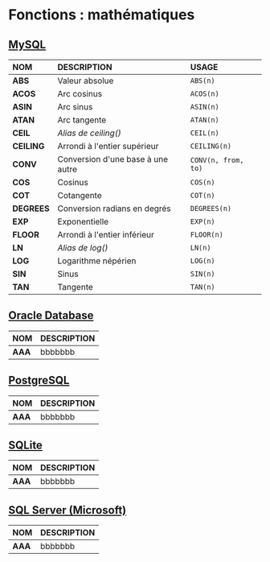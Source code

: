 # Fonctions : mathématiques

## [MySQL](https://dev.mysql.com/doc/)

|NOM|DESCRIPTION|USAGE
|:--|:--|:--|
|**ABS**|Valeur absolue|`ABS(n)`|
|**ACOS**|Arc cosinus|`ACOS(n)`|
|**ASIN**|Arc sinus|`ASIN(n)`|
|**ATAN**|Arc tangente|`ATAN(n)`|
|**CEIL**|_Alias de ceiling()_|`CEIL(n)`|
|**CEILING**|Arrondi à l'entier supérieur|`CEILING(n)`|
|**CONV**|Conversion d'une base à une autre|`CONV(n, from, to)`|
|**COS**|Cosinus|`COS(n)`|
|**COT**|Cotangente|`COT(n)`|
|**DEGREES**|Conversion radians en degrés|`DEGREES(n)`|
|**EXP**|Exponentielle|`EXP(n)`|
|**FLOOR**|Arrondi à l'entier inférieur|`FLOOR(n)`|
|**LN**|_Alias de log()_|`LN(n)`|
|**LOG**|Logarithme népérien|`LOG(n)`|
|**SIN**|Sinus|`SIN(n)`|
|**TAN**|Tangente|`TAN(n)`|

## [Oracle Database](https://docs.oracle.com/cd/B19306_01/index.htm)

|NOM|DESCRIPTION|
|:--|:--|
|**AAA**|bbbbbbb|

## [PostgreSQL](https://docs.postgresql.fr/)

|NOM|DESCRIPTION|
|:--|:--|
|**AAA**|bbbbbbb|

## [SQLite](https://sqlite.org/docs.html)

|NOM|DESCRIPTION|
|:--|:--|
|**AAA**|bbbbbbb|

## [SQL Server (Microsoft)](https://docs.microsoft.com/fr-fr/sql)

|NOM|DESCRIPTION|
|:--|:--|
|**AAA**|bbbbbbb|
